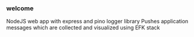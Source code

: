 ### welcome

NodeJS web app with express and pino logger library 
Pushes application messages which are collected and visualized using EFK stack 
